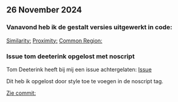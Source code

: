 ## 26 November 2024
### Vanavond heb ik de gestalt versies uitgewerkt in code:

[Similarity:](https://divaninl.github.io/look-and-feel-corporate-identity/home_similarity.html)
[Proximity:](https://divaninl.github.io/look-and-feel-corporate-identity/home_proximity.html)
[Common Region:](https://divaninl.github.io/look-and-feel-corporate-identity/home_common-region.html)

### Issue tom deeterink opgelost met noscript

Tom Deeterink heeft bij mij een issue achtergelaten:
[Issue](https://github.com/users/DivaniNL/projects/1/views/1?pane=issue&itemId=88485647&issue=DivaniNL%7Clook-and-feel-corporate-identity%7C43)

Dit heb ik opgelost door style toe te voegen in de noscript tag.

[Zie commit:](https://github.com/DivaniNL/look-and-feel-corporate-identity/commit/933e69c4b03139b79748c2b2bd2b272a8345be84)
